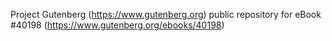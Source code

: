 Project Gutenberg (https://www.gutenberg.org) public repository for eBook #40198 (https://www.gutenberg.org/ebooks/40198)
